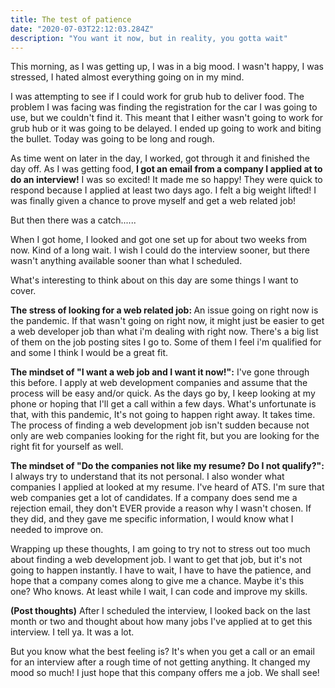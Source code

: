 ```yaml
---
title: The test of patience
date: "2020-07-03T22:12:03.284Z"
description: "You want it now, but in reality, you gotta wait"
---
```


This morning, as I was getting up, I was in a big mood. I wasn't happy, I was stressed, I hated almost everything going on in my mind. 

I was attempting to see if I could work for grub hub to deliver food. The problem I was facing was finding the registration for the car I was going to use, but we couldn't find it. This meant that I either wasn't going to work for grub hub or it was going to be delayed. I ended up going to work and biting the bullet. Today was going to be long and rough.

As time went on later in the day, I worked, got through it and finished the day off. As I was getting food, <strong>I got an email from a company I applied at to do an interview!</strong> I was so excited! It made me so happy! They were quick to respond because I applied at least two days ago. I felt a big weight lifted! I was finally given a chance to prove myself and get a web related job!

But then there was a catch......

When I got home, I looked and got one set up for about two weeks from now. Kind of a long wait. I wish I could do the interview sooner, but there wasn't anything available sooner than what I scheduled. 

What's interesting to think about on this day are some things I want to cover. 

<strong>The stress of looking for a web related job: </strong>
An issue going on right now is the pandemic. If that wasn't going on right now, it might just be easier to get a web developer job than what i'm dealing with right now. There's a big list of them on the job posting sites I go to. Some of them I feel i'm qualified for and some I think I would be a great fit. 

<strong>The mindset of "I want a web job and I want it now!":</strong>
I've gone through this before. I apply at web development companies and assume that the process will be easy and/or quick. As the days go by, I keep looking at my phone or hoping that I'll get a call within a few days. What's unfortunate is that, with this pandemic, It's not going to happen right away. It takes time. The process of finding a web development job isn't sudden because not only are web companies looking for the right fit, but you are looking for the right fit for yourself as well. 

<strong>The mindset of "Do the companies not like my resume? Do I not qualify?":</strong>
I always try to understand that its not personal. I also wonder what companies I applied at looked at my resume. I've heard of ATS. I'm sure that web companies get a lot of candidates. If a company does send me a rejection email, they don't EVER provide a reason why I wasn't chosen. If they did, and they gave me specific information, I would know what I needed to improve on. 

Wrapping up these thoughts, I am going to try not to stress out too much about finding a web development job. I want to get that job, but it's not going to happen instantly. I have to wait, I have to have the patience, and hope that a company comes along to give me a chance. Maybe it's this one? Who knows. At least while I wait, I can code and improve my skills.

<strong>(Post thoughts)</strong>
After I scheduled the interview, I looked back on the last month or two and thought about how many jobs I've applied at to get this interview. I tell ya. It was a lot. 

But you know what the best feeling is? It's when you get a call or an email for an interview after a rough time of not getting anything. It changed my mood so much! I just hope that this company offers me a job. We shall see!